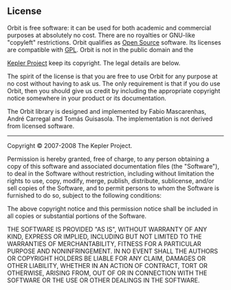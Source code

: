 <h2>License</h2>

<p>
Orbit is free software: it can be used for both academic
and commercial purposes at absolutely no cost. There are no
royalties or GNU-like "copyleft" restrictions. Orbit
qualifies as
<a href="http://www.opensource.org/docs/definition.html">Open Source</a>
software.
Its licenses are compatible with
<a href="http://www.gnu.org/licenses/gpl.html">GPL</a>.
Orbit is not in the public domain and the

<a href="http://www.keplerproject.org">Kepler Project</a>
keep its copyright.
The legal details are below. 
</p>

<p>The spirit of the license is that you are free to use
Orbit for any purpose at no cost without having to ask us.
The only requirement is that if you do use Orbit, then you
should give us credit by including the appropriate copyright notice
somewhere in your product or its documentation.</p>

<p>The Orbit library is designed and implemented by Fabio Mascarenhas,
 Andr&eacute; Carregal and Tom&aacute;s Guisasola.
The implementation is not derived from licensed software.</p>

<hr/>
<p>Copyright &copy; 2007-2008 The Kepler Project.</p>

<p>Permission is hereby granted, free of charge, to any person
obtaining a copy of this software and associated documentation
files (the "Software"), to deal in the Software without
restriction, including without limitation the rights to use, copy,
modify, merge, publish, distribute, sublicense, and/or sell copies
of the Software, and to permit persons to whom the Software is
furnished to do so, subject to the following conditions:</p>

<p>The above copyright notice and this permission notice shall be
included in all copies or substantial portions of the Software.</p>

<p>THE SOFTWARE IS PROVIDED "AS IS", WITHOUT WARRANTY OF ANY KIND,
EXPRESS OR IMPLIED, INCLUDING BUT NOT LIMITED TO THE WARRANTIES OF
MERCHANTABILITY, FITNESS FOR A PARTICULAR PURPOSE AND
NONINFRINGEMENT. IN NO EVENT SHALL THE AUTHORS OR COPYRIGHT HOLDERS
BE LIABLE FOR ANY CLAIM, DAMAGES OR OTHER LIABILITY, WHETHER IN AN
ACTION OF CONTRACT, TORT OR OTHERWISE, ARISING FROM, OUT OF OR IN
CONNECTION WITH THE SOFTWARE OR THE USE OR OTHER DEALINGS IN THE
SOFTWARE.</p>

